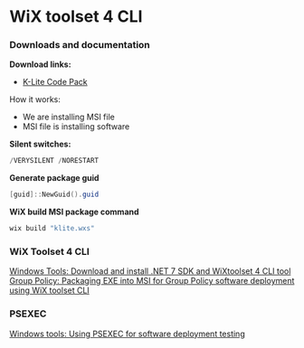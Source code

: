 # WiX toolset 4 CLI
### Downloads and documentation
<b>Download links:</b> <br />
* [K-Lite Code Pack](https://www.codecguide.com/download_kl.htm)

How it works:
* We are installing MSI file
* MSI file is installing software

<b>Silent switches:</b>
```powershell
/VERYSILENT /NORESTART
```

<b>Generate package guid</b>
```powershell
[guid]::NewGuid().guid
```

<b>WiX build MSI package command</b>
```powershell
wix build "klite.wxs"
```

### WiX Toolset 4 CLI
[Windows Tools: Download and install .NET 7 SDK and WiXtoolset 4 CLI tool](https://youtu.be/ukrIlmadTjw) <br />
[Group Policy: Packaging EXE into MSI for Group Policy software deployment using WiX toolset CLI](https://youtu.be/pZ42XS2Ucsg) <br />

### PSEXEC
[Windows tools: Using PSEXEC for software deployment testing](https://youtu.be/9ywdTna_TLc) <br />